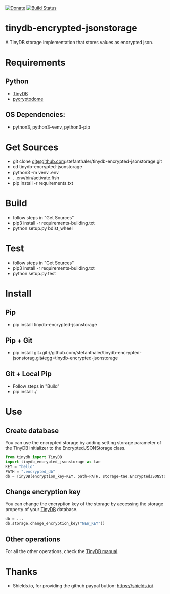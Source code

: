 [![Donate](https://img.shields.io/badge/Donate-PayPal-green.svg)](https://www.paypal.com/cgi-bin/webscr?cmd=_donations&business=C8FBBG2RZ5WYS&currency_code=EUR&source=url)
[![Build Status](https://travis-ci.com/stefanthaler/tinydb-encrypted-jsonstorage.svg?branch=master)](https://travis-ci.com/stefanthaler/tinydb-encrypted-jsonstorage)

# tinydb-encrypted-jsonstorage
A TinyDB storage implementation that stores values as encrypted json.

# Requirements
## Python
* [TinyDB](https://tinydb.readthedocs.io/en/latest/getting-started.html)
* [pycryptodome](https://pycryptodome.readthedocs.io/en/latest/)

## OS Dependencies:
* python3, python3-venv, python3-pip

# Get Sources
* git clone git@github.com:stefanthaler/tinydb-encrypted-jsonstorage.git
* cd tinydb-encrypted-jsonstorage
* python3 -m venv .env
* . .env/bin/activate.fish  
* pip install -r requirements.txt

# Build
* follow steps in "Get Sources"
* pip3 install -r requirements-building.txt
* python setup.py bdist_wheel

# Test
* follow steps in "Get Sources"
* pip3 install -r requirements-building.txt
* python setup.py test

# Install

## Pip
* pip install tinydb-encrypted-jsonstorage

## Pip + Git
* pip install git+git://github.com/stefanthaler/tinydb-encrypted-jsonstorag.git#egg=tinydb-encrypted-jsonstorage

## Git + Local Pip
* Follow steps in "Build"
* pip install ./

# Use

## Create database
You can use the encrypted storage by adding setting storage parameter of the TinyDB initializer to the EncryptedJSONStorage class.

``` python
from tinydb import TinyDB
import tinydb_encrypted_jsonstorage as tae
KEY = "hello"
PATH = ".encrypted_db"
db = TinyDB(encryption_key=KEY, path=PATH, storage=tae.EncryptedJSONStorage)
```

## Change encryption key
You can change the encryption key of the storage by accessing the storage property of your [TinyDB](https://tinydb.readthedocs.io/en/latest/index.html) database.

``` python
db = ...
db.storage.change_encryption_key("NEW_KEY"))
```

## Other operations
For all the other operations, check the [TinyDB manual](https://tinydb.readthedocs.io/en/latest/index.html).


# Thanks  
* Shields.io, for providing the github paypal button: https://shields.io/
